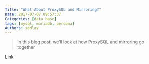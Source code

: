 ```yaml
---
Title: "What About ProxySQL and Mirroring?"
Date: 2017-07-07 09:57:37
Categories: [data base]
tags: [mysql, mariadb, percona]
Authors: sedlav
---
```


> In this blog post, we’ll look at how ProxySQL and mirroring go together

[Link](https://www.percona.com/blog/2017/05/25/proxysql-and-mirroring-what-about-it/)
